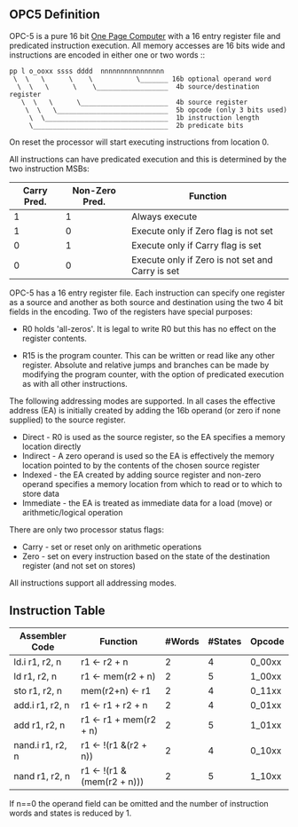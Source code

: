 OPC5 Definition
----------------

OPC-5 is a pure 16 bit [One Page Computer](.) with a 16 entry register file and predicated instruction
execution. All memory accesses are 16 bits wide and instructions are encoded in either one or two words ::

    pp l o_ooxx ssss dddd  nnnnnnnnnnnnnnnn
     \  \   \      \    \           \_______ 16b optional operand word
      \  \   \      \    \__________________  4b source/destination register
       \  \   \      \______________________  4b source register
        \  \   \____________________________  5b opcode (only 3 bits used)
         \  \_______________________________  1b instruction length
         \__________________________________  2b predicate bits                         

On reset the processor will start executing instructions from location 0.

All instructions can have predicated execution and this is determined by the two instruction MSBs:

  |  Carry Pred.  | Non-Zero Pred. |  Function                                           |
  |---------------|----------------|-----------------------------------------------------|
  |      1        |        1       |  Always execute                                     |
  |      1        |        0       |  Execute only if Zero flag is not set               |
  |      0        |        1       |  Execute only if Carry flag is set                  |
  |      0        |        0       |  Execute only if Zero is not set and Carry is set   |

OPC-5 has a 16 entry register file. Each instruction can specify one register as a source and another
as both source and destination using the two 4 bit fields in the encoding. Two of the registers have
special purposes:

  * R0 holds 'all-zeros'. It is legal to write R0 but this has no effect on the register contents.

  * R15 is the program counter. This can be written or read like any other register.
  Absolute and relative jumps and branches can be made by modifying the program counter, with
  the option of predicated execution as with all other instructions.

The following addressing modes are supported. In all cases the effective address (EA) is initially created
by adding the 16b operand (or zero if none supplied) to the source register.

  * Direct    - R0 is used as the source register, so the EA specifies a memory location directly
  * Indirect  - A zero operand is used so the EA is effectively the memory location pointed to by the
              contents of the chosen source register
  * Indexed   - the EA created by adding source register and non-zero operand  specifies a memory
              location from which to read or to which to store data
  * Immediate - the EA is treated as immediate data for a load (move) or arithmetic/logical operation

There are only two processor status flags:

  * Carry - set or reset only on arithmetic operations
  * Zero  - set on every instruction based on the state of the destination register (and not set on stores)

All instructions support all addressing modes.

Instruction Table
-----------------

  |Assembler Code          |Function                       |#Words   |#States   |Opcode |
  |------------------------|-------------------------------|---------|----------|-------|
  |ld.i    r1, r2, n       |r1 <- r2 + n                   |2        |4         |0_00xx |
  |ld      r1, r2, n       |r1 <- mem(r2 + n)              |2        |5         |1_00xx |
  |sto     r1, r2, n       |mem(r2+n) <- r1                |2        |4         |0_11xx |
  |add.i   r1, r2, n       |r1 <- r1 + r2 + n              |2        |4         |0_01xx |
  |add     r1, r2, n       |r1 <- r1 + mem(r2 + n)         |2        |5         |1_01xx |
  |nand.i  r1, r2, n       |r1 <- !(r1 &(r2 + n))          |2        |4         |0_10xx |
  |nand    r1, r2, n       |r1 <- !(r1 &(mem(r2 + n)))     |2        |5         |1_10xx |

  If n==0 the operand field can be omitted and the number of instruction words and states is reduced by 1.
